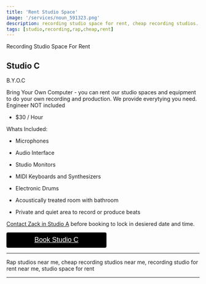 ```yaml
---
title: 'Rent Studio Space'
image: '/services/noun_591323.png'
description: recording studio space for rent, cheap recording studios.
tags: [studio,recording,rap,cheap,rent]
---
```

Recording Studio Space For Rent

## Studio C

B.Y.O.C

Bring Your Own Computer - you can rent our studio spaces and equipment to do your own recording and production. We provide everytying you need. Engineer NOT included

- $30 / Hour

Whats Included:

- Microphones

- Audio Interface

- Studio Monitors

- MIDI Keyboards and Synthesizers

- Electronic Drums

- Acoustically treated room with bathroom

- Private and quiet area to record or produce beats


<a href="{{site.baseurl}}/contact">Contact Zack in Studio A</a> before booking to lock in desiered date and time.

<div style="overflow: auto;">
  <a target="_blank" href="https://checkout.square.site/buy/ONTA6ABV475VPA7B4JGXLCA5?src=embed" style="
    display: inline-block;
    font-family: Helvetica, Arial, sans-serif;
    font-size: 18px;
    line-height: 38px;
    height: 40px;
    padding-left: 48px;
    padding-right: 48px;
    color: #ffffff;
    min-width: 165px;
    background-color: #000000;
    border-radius: 4px;
    text-align: center;
    box-shadow: 0 0 0 1px rgba(0,0,0,.1) inset;
  ">Book Studio C</a>
</div>

- - -

Rap studios near me, cheap recording studios near me, recording studio for rent near me, studio space for rent



- - -





